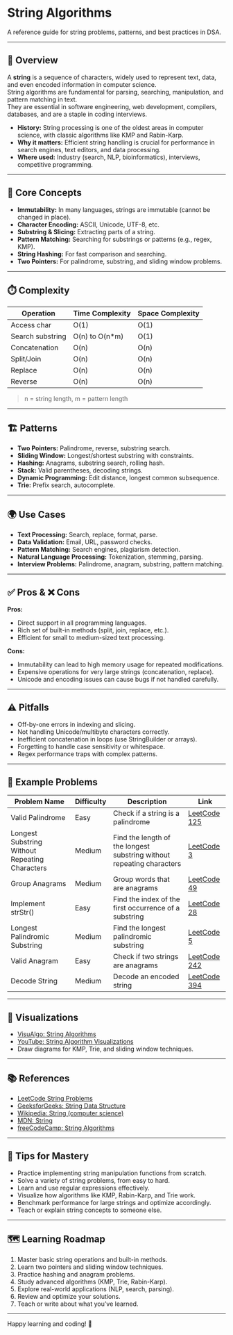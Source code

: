 ﻿# String Algorithms

A reference guide for string problems, patterns, and best practices in DSA.

---

## 📝 Overview

A **string** is a sequence of characters, widely used to represent text, data, and even encoded information in computer science.  
String algorithms are fundamental for parsing, searching, manipulation, and pattern matching in text.  
They are essential in software engineering, web development, compilers, databases, and are a staple in coding interviews.

- **History:** String processing is one of the oldest areas in computer science, with classic algorithms like KMP and Rabin-Karp.
- **Why it matters:** Efficient string handling is crucial for performance in search engines, text editors, and data processing.
- **Where used:** Industry (search, NLP, bioinformatics), interviews, competitive programming.

---

## 🧠 Core Concepts

- **Immutability:** In many languages, strings are immutable (cannot be changed in place).
- **Character Encoding:** ASCII, Unicode, UTF-8, etc.
- **Substring & Slicing:** Extracting parts of a string.
- **Pattern Matching:** Searching for substrings or patterns (e.g., regex, KMP).
- **String Hashing:** For fast comparison and searching.
- **Two Pointers:** For palindrome, substring, and sliding window problems.

---

## ⏱️ Complexity

| Operation        | Time Complexity | Space Complexity |
| ---------------- | --------------- | ---------------- |
| Access char      | O(1)            | O(1)             |
| Search substring | O(n) to O(n\*m) | O(1)             |
| Concatenation    | O(n)            | O(n)             |
| Split/Join       | O(n)            | O(n)             |
| Replace          | O(n)            | O(n)             |
| Reverse          | O(n)            | O(n)             |

> n = string length, m = pattern length

---

## 🏗️ Patterns

- **Two Pointers:** Palindrome, reverse, substring search.
- **Sliding Window:** Longest/shortest substring with constraints.
- **Hashing:** Anagrams, substring search, rolling hash.
- **Stack:** Valid parentheses, decoding strings.
- **Dynamic Programming:** Edit distance, longest common subsequence.
- **Trie:** Prefix search, autocomplete.

---

## 🌍 Use Cases

- **Text Processing:** Search, replace, format, parse.
- **Data Validation:** Email, URL, password checks.
- **Pattern Matching:** Search engines, plagiarism detection.
- **Natural Language Processing:** Tokenization, stemming, parsing.
- **Interview Problems:** Palindrome, anagram, substring, pattern matching.

---

## ✅ Pros & ❌ Cons

**Pros:**

- Direct support in all programming languages.
- Rich set of built-in methods (split, join, replace, etc.).
- Efficient for small to medium-sized text processing.

**Cons:**

- Immutability can lead to high memory usage for repeated modifications.
- Expensive operations for very large strings (concatenation, replace).
- Unicode and encoding issues can cause bugs if not handled carefully.

---

## ⚠️ Pitfalls

- Off-by-one errors in indexing and slicing.
- Not handling Unicode/multibyte characters correctly.
- Inefficient concatenation in loops (use StringBuilder or arrays).
- Forgetting to handle case sensitivity or whitespace.
- Regex performance traps with complex patterns.

---

## 📝 Example Problems

| Problem Name                                   | Difficulty | Description                                                           | Link                                                                                             |
| ---------------------------------------------- | ---------- | --------------------------------------------------------------------- | ------------------------------------------------------------------------------------------------ |
| Valid Palindrome                               | Easy       | Check if a string is a palindrome                                     | [LeetCode 125](https://leetcode.com/problems/valid-palindrome/)                                  |
| Longest Substring Without Repeating Characters | Medium     | Find the length of the longest substring without repeating characters | [LeetCode 3](https://leetcode.com/problems/longest-substring-without-repeating-characters/)      |
| Group Anagrams                                 | Medium     | Group words that are anagrams                                         | [LeetCode 49](https://leetcode.com/problems/group-anagrams/)                                     |
| Implement strStr()                             | Easy       | Find the index of the first occurrence of a substring                 | [LeetCode 28](https://leetcode.com/problems/find-the-index-of-the-first-occurrence-in-a-string/) |
| Longest Palindromic Substring                  | Medium     | Find the longest palindromic substring                                | [LeetCode 5](https://leetcode.com/problems/longest-palindromic-substring/)                       |
| Valid Anagram                                  | Easy       | Check if two strings are anagrams                                     | [LeetCode 242](https://leetcode.com/problems/valid-anagram/)                                     |
| Decode String                                  | Medium     | Decode an encoded string                                              | [LeetCode 394](https://leetcode.com/problems/decode-string/)                                     |

---

## 🎨 Visualizations

- [VisuAlgo: String Algorithms](https://visualgo.net/en/string)
- [YouTube: String Algorithm Visualizations](https://www.youtube.com/results?search_query=string+algorithm+visualization)
- Draw diagrams for KMP, Trie, and sliding window techniques.

---

## 📚 References

- [LeetCode String Problems](https://leetcode.com/tag/string/)
- [GeeksforGeeks: String Data Structure](https://www.geeksforgeeks.org/string-data-structure/)
- [Wikipedia: String (computer science)](<https://en.wikipedia.org/wiki/String_(computer_science)>)
- [MDN: String](https://developer.mozilla.org/en-US/docs/Web/JavaScript/Reference/Global_Objects/String)
- [freeCodeCamp: String Algorithms](https://www.freecodecamp.org/news/tag/string-algorithms/)

---

## 🚀 Tips for Mastery

- Practice implementing string manipulation functions from scratch.
- Solve a variety of string problems, from easy to hard.
- Learn and use regular expressions effectively.
- Visualize how algorithms like KMP, Rabin-Karp, and Trie work.
- Benchmark performance for large strings and optimize accordingly.
- Teach or explain string concepts to someone else.

---

## 🗺️ Learning Roadmap

1. Master basic string operations and built-in methods.
2. Learn two pointers and sliding window techniques.
3. Practice hashing and anagram problems.
4. Study advanced algorithms (KMP, Trie, Rabin-Karp).
5. Explore real-world applications (NLP, search, parsing).
6. Review and optimize your solutions.
7. Teach or write about what you’ve learned.

---

Happy learning and coding! 🚀
